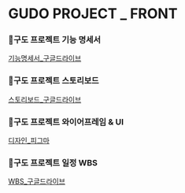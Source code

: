 # GUDO PROJECT _ FRONT

### 📌구도 프로젝트 기능 명세서
[기능명세서_구글드라이브](https://docs.google.com/spreadsheets/d/1OgfDMLiqQ4jEFv5xndl5UJOr1cbAHMWNKhPFuT0ZA_Q/edit?usp=drive_link)

### 📌구도 프로젝트 스토리보드
[스토리보드_구글드라이브](https://docs.google.com/presentation/d/1EF4hGlrJJ7YlW-PVpTGi-4xRmqhqqebwn-2ruqhDmpM/edit?usp=drive_link)

### 📌구도 프로젝트 와이어프레임 & UI
[디자인_피그마](https://www.figma.com/design/emBU56foSDg6P0t9khfIha/%EA%B5%AC%EB%8F%84%ED%94%84%EB%A1%9C%EC%A0%9D%ED%8A%B8?node-id=0-1&node-type=canvas&t=dOFU7HSQBS3sdpPg-0)

### 📌구도 프로젝트 일정 WBS
[WBS_구글드라이브](https://docs.google.com/spreadsheets/d/1NBqsiHHX99oittw-OZkLt4rPhp3An6u2W8l8TL8JXBc/edit?usp=drive_link)
